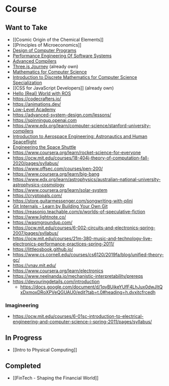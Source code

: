 # Course
## Want to Take
- [[Cosmic Origin of the Chemical Elements]]
- [[Principles of Microeconomics]]
- [Design of Computer Programs](https://www.udacity.com/course/design-of-computer-programs--cs212)
- [Performance Engineering Of Software Systems](https://ocw.mit.edu/courses/6-172-performance-engineering-of-software-systems-fall-2018/)
- [Advanced Compilers](https://www.cs.cornell.edu/courses/cs6120/2020fa/self-guided/)
- [Three.js Journey](https://threejs-journey.com/) (already own)
- [Mathematics for Computer Science](https://ocw.mit.edu/courses/6-042j-mathematics-for-computer-science-fall-2010/video_galleries/video-lectures/)
- [Introduction to Discrete Mathematics for Computer Science Specialization](https://www.coursera.org/specializations/discrete-mathematics)
- [[CSS for JavaScript Developers]] (already own)
- [Hello (Real) World with ROS](https://online-learning.tudelft.nl/courses/hello-real-world-with-ros-robot-operating-systems/)
- https://codecrafters.io/
- https://animations.dev/
- [Low-Level Academy](https://lowlvl.org/)
- https://advanced-system-design.com/lessons/
- https://spinningup.openai.com
- https://www.edx.org/learn/computer-science/stanford-university-compilers
- [Introduction to Aerospace Engineering: Astronautics and Human Spaceflight](https://openlearninglibrary.mit.edu/courses/course-v1:MITx+16.00x+2T2019/course/)
- [Engineering the Space Shuttle](https://openlearninglibrary.mit.edu/courses/course-v1:MITx+16.885x+3T2019/course/)
- https://www.coursera.org/learn/rocket-science-for-everyone
- https://ocw.mit.edu/courses/18-404j-theory-of-computation-fall-2020/pages/syllabus/
- https://www.offsec.com/courses/pen-200/
- https://www.coursera.org/learn/big-bang
- https://www.edx.org/learn/astrophysics/australian-national-university-astrophysics-cosmology
- https://www.coursera.org/learn/solar-system
- https://cryptopals.com/
- https://store.guitarmessenger.com/songwriting-with-plini
- [Git Internals - Learn by Building Your Own Git](https://www.leshenko.net/p/ugit/#)
- https://reasonio.teachable.com/p/worlds-of-speculative-fiction
- https://www.lightnote.co/
- https://wasmgroundup.com/
- https://ocw.mit.edu/courses/6-002-circuits-and-electronics-spring-2007/pages/syllabus/
- https://ocw.mit.edu/courses/21m-380-music-and-technology-live-electronics-performance-practices-spring-2011/
- https://littleosbook.github.io/
- https://www.cs.cornell.edu/courses/cs6120/2019fa/blog/unified-theory-gc/
- https://vnav.mit.edu/
- https://www.coursera.org/learn/electronics
- https://www.neelnanda.io/mechanistic-interpretability/prereqs
- https://devouringdetails.com/introduction
	- https://docs.google.com/document/d/1qyBUjkeYUfF4LhJux0dwJItQxDxmoxDRoXPVeQGUAU0/edit?tab=t.0#heading=h.dvxitcfrcedh
### Imagineering
- https://ocw.mit.edu/courses/6-01sc-introduction-to-electrical-engineering-and-computer-science-i-spring-2011/pages/syllabus/
## In Progress
- [[Intro to Physical Computing]]
## Completed
- [[FinTech - Shaping the Financial World]]